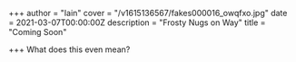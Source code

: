 +++
author = "Iain"
cover = "/v1615136567/fakes000016_owqfxo.jpg"
date = 2021-03-07T00:00:00Z
description = "Frosty Nugs on Way"
title = "Coming Soon"

+++
What does this even mean?